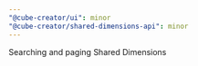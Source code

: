 ```yaml
---
"@cube-creator/ui": minor
"@cube-creator/shared-dimensions-api": minor
---
```


Searching and paging Shared Dimensions
